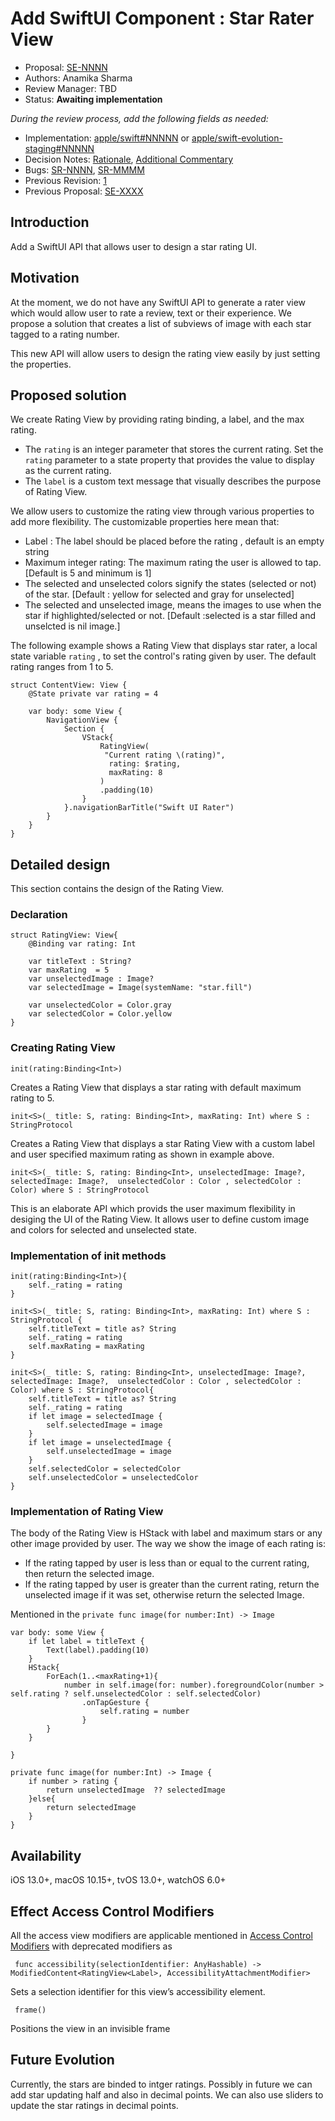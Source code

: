 # Add SwiftUI Component : Star Rater View

* Proposal: [SE-NNNN](NNNN-filename.md)
* Authors: Anamika Sharma
* Review Manager: TBD
* Status: **Awaiting implementation**

*During the review process, add the following fields as needed:*

* Implementation: [apple/swift#NNNNN](https://github.com/apple/swift/pull/NNNNN) or [apple/swift-evolution-staging#NNNNN](https://github.com/apple/swift-evolution-staging/pull/NNNNN)
* Decision Notes: [Rationale](https://forums.swift.org/), [Additional Commentary](https://forums.swift.org/)
* Bugs: [SR-NNNN](https://bugs.swift.org/browse/SR-NNNN), [SR-MMMM](https://bugs.swift.org/browse/SR-MMMM)
* Previous Revision: [1](https://github.com/apple/swift-evolution/blob/...commit-ID.../proposals/NNNN-filename.md)
* Previous Proposal: [SE-XXXX](XXXX-filename.md)

## Introduction

Add a SwiftUI API that allows user to design a star rating UI. 

## Motivation

At the moment, we do not have any SwiftUI API to generate a rater view which would allow user to rate a review, text or their experience. We propose a solution that creates a list of subviews of image with each star tagged to a rating number.

This new API will allow users to design the rating view easily by just setting the properties. 

## Proposed solution
We create Rating View by providing rating binding, a label, and the max rating. 

* The ```rating``` is an integer parameter that stores the current rating. Set the ```rating``` parameter to a state property that provides the value to display as the current rating. 
* The ```label``` is a custom text message that visually describes the purpose of Rating View.

We allow users to customize the rating view through various properties to add more flexibility. The customizable properties here mean that:

* Label : The label should be placed before the rating , default  is an empty string
* Maximum integer rating: The maximum rating the user is allowed to tap. [Default is 5 and minimum is 1]
* The selected and unselected colors signify the states (selected or not) of the star. [Default : yellow for selected and gray for unselected]
* The selected and unselected image, means the images to use when the star if highlighted/selected or not. [Default :selected is a star filled and unselcted is nil image.]

The following example shows a Rating View that displays star rater, a local state variable ```rating``` , to set the control's rating given by user. The default rating ranges from 1 to 5.

```
struct ContentView: View {
    @State private var rating = 4
    
    var body: some View {
        NavigationView {
            Section {
                VStack{
                    RatingView(
                     "Current rating \(rating)",
                      rating: $rating,
                      maxRating: 8
                    )
                    .padding(10)
                }  
            }.navigationBarTitle("Swift UI Rater")
        }
    }
}

```

## Detailed design

This section contains the design of the Rating View. 

### Declaration

```
struct RatingView: View{
    @Binding var rating: Int
    
    var titleText : String?
    var maxRating  = 5
    var unselectedImage : Image?
    var selectedImage = Image(systemName: "star.fill")
    
    var unselectedColor = Color.gray
    var selectedColor = Color.yellow
}
```

### Creating Rating View

```init(rating:Binding<Int>)```

Creates a Rating View that displays a star rating with default maximum rating to 5.


```init<S>(_ title: S, rating: Binding<Int>, maxRating: Int) where S : StringProtocol```

Creates a Rating View that displays a star Rating View with a custom label and user specified maximum rating as shown in example above.

```init<S>(_ title: S, rating: Binding<Int>, unselectedImage: Image?, selectedImage: Image?,  unselectedColor : Color , selectedColor : Color) where S : StringProtocol```

This is an elaborate API which provids the user maximum flexibility in desiging the UI of the Rating View. It allows user to define custom image and colors for selected and unselected state.

### Implementation of init methods

```
init(rating:Binding<Int>){
    self._rating = rating
}
```
``` 
init<S>(_ title: S, rating: Binding<Int>, maxRating: Int) where S : StringProtocol {
    self.titleText = title as? String
    self._rating = rating
    self.maxRating = maxRating
}
```
``` 
init<S>(_ title: S, rating: Binding<Int>, unselectedImage: Image?, selectedImage: Image?,  unselectedColor : Color , selectedColor : Color) where S : StringProtocol{
    self.titleText = title as? String
    self._rating = rating
    if let image = selectedImage {
        self.selectedImage = image
    }
    if let image = unselectedImage {
        self.unselectedImage = image
    }
    self.selectedColor = selectedColor
    self.unselectedColor = unselectedColor
}

```
### Implementation of Rating View 
The body of the Rating View is HStack with label and maximum stars or any other image provided by user. The way we show the image of each rating is: 

* If the rating tapped by user is less than or equal to the current rating, then return the selected image. 
* If the rating tapped by user is greater than the current rating, return the unselected image if it was set, otherwise return the selected Image.

Mentioned in the ```private func image(for number:Int) -> Image```

```
var body: some View {
    if let label = titleText {
        Text(label).padding(10)
    }
    HStack{
        ForEach(1..<maxRating+1){
            number in self.image(for: number).foregroundColor(number > self.rating ? self.unselectedColor : self.selectedColor)
                .onTapGesture {
                    self.rating = number
                }
        }
    }

}

private func image(for number:Int) -> Image {
    if number > rating {
        return unselectedImage  ?? selectedImage
    }else{
        return selectedImage
    }
}
```

## Availability
iOS 13.0+, 
macOS 10.15+, 
tvOS 13.0+, 
watchOS 6.0+

## Effect Access Control Modifiers

All the access view modifiers are applicable mentioned in [Access Control Modifiers](https://developer.apple.com/documentation/swiftui/stepper-view-modifiers)
with deprecated modifiers as 

``` func accessibility(selectionIdentifier: AnyHashable) -> ModifiedContent<RatingView<Label>, AccessibilityAttachmentModifier>```

Sets a selection identifier for this view’s accessibility element.

``` frame()```

Positions the view in an invisible frame

## Future Evolution

Currently, the stars are binded to intger ratings. Possibly in future we can add star updating half and also in decimal points. 
We can also use sliders to update the star ratings in decimal points.

